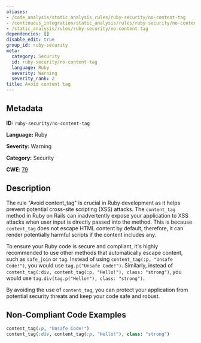 ```yaml
---
aliases:
- /code_analysis/static_analysis_rules/ruby-security/no-content-tag
- /continuous_integration/static_analysis/rules/ruby-security/no-content-tag
- /static_analysis/rules/ruby-security/no-content-tag
dependencies: []
disable_edit: true
group_id: ruby-security
meta:
  category: Security
  id: ruby-security/no-content-tag
  language: Ruby
  severity: Warning
  severity_rank: 2
title: Avoid content tag
---
```

<!--  SOURCED FROM https://github.com/DataDog/datadog-static-analyzer-rule-docs -->


## Metadata
**ID:** `ruby-security/no-content-tag`

**Language:** Ruby

**Severity:** Warning

**Category:** Security

**CWE**: [79](https://cwe.mitre.org/data/definitions/79.html)

## Description
The rule "Avoid content_tag" is crucial in Ruby development as it helps prevent potential cross-site scripting (XSS) attacks. The `content_tag` method in Ruby on Rails can inadvertently expose your application to XSS attacks when user input is directly passed into the method. This is because `content_tag` does not escape HTML content by default, therefore, it can render potentially harmful scripts if the content includes any.

To ensure your Ruby code is secure and compliant, it's highly recommended to use other methods that automatically escape content, such as `safe_join` or `tag`. Instead of using `content_tag(:p, "Unsafe Code!")`, you would use `tag.p("Unsafe Code!")`. Similarly, instead of `content_tag(:div, content_tag(:p, "Hello!"), class: "strong")`, you would use `tag.div(tag.p("Hello!"), class: "strong")`. 

By avoiding the use of `content_tag`, you can protect your application from potential security threats and keep your code safe and robust.

## Non-Compliant Code Examples
```ruby
content_tag(:p, "Unsafe Code!")
content_tag(:div, content_tag(:p, "Hello!"), class: "strong")

```
